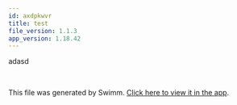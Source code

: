 ```yaml
---
id: axdpkwvr
title: test
file_version: 1.1.3
app_version: 1.18.42
---
```


adasd

<br/>

This file was generated by Swimm. [Click here to view it in the app](https://app.swimm.io/repos/Z2l0aHViJTNBJTNBaW1nbWluaWZ5LmNvJTNBJTNBYmVlcmtheWFzbGFu/docs/axdpkwvr).
